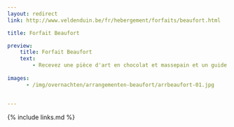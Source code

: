 ```yaml
---
layout: redirect
link: http://www.veldenduin.be/fr/hebergement/forfaits/beaufort.html

title: Forfait Beaufort

preview:
    title: Forfait Beaufort
    text: 
        - Recevez une pièce d'art en chocolat et massepain et un guide Beaufort avec votre réservation d'une accomodation ou emplacement de camping. 
        
images:
      - /img/overnachten/arrangementen-beaufort/arrbeaufort-01.jpg


---
```


{% include links.md %}

